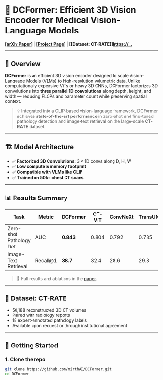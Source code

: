 # 🧠 DCFormer: Efficient 3D Vision Encoder for Medical Vision-Language Models

**[[arXiv Paper]](https://arxiv.org/abs/XXXX.XXXXX)** | **[[Project Page]](https://mirthai.github.io/DCFormer)** | **[[Dataset: CT-RATE]][https://...](https://huggingface.co/datasets/ibrahimhamamci/CT-RATE)**

---

## 📌 Overview

**DCFormer** is an efficient 3D vision encoder designed to scale Vision-Language Models (VLMs) to high-resolution volumetric data. Unlike computationally expensive ViTs or heavy 3D CNNs, DCFormer factorizes 3D convolutions into **three parallel 1D convolutions** along depth, height, and width — reducing FLOPs and parameter count while preserving spatial context.

> 💡 Integrated into a CLIP-based vision-language framework, DCFormer achieves **state-of-the-art performance** in zero-shot and fine-tuned pathology detection and image-text retrieval on the large-scale **CT-RATE** dataset.

---

## 🏗️ Model Architecture

- ✅ **Factorized 3D Convolutions**: 3 × 1D convs along D, H, W
- ✅ **Low compute & memory footprint**
- ✅ **Compatible with VLMs like CLIP**
- ✅ **Trained on 50k+ chest CT scans**

---

## 📊 Results Summary

| Task                       | Metric    | DCFormer | CT-ViT | ConvNeXt | TransUNet |
|----------------------------|-----------|----------|--------|-----------|------------|
| Zero-shot Pathology Det.  | AUC       | **0.843**| 0.804  | 0.792     | 0.785      |
| Image-Text Retrieval       | Recall@1  | **38.7** | 32.4   | 28.6      | 29.8       |

> 📄 Full results and ablations in the [paper](https://arxiv.org/abs/XXXX.XXXXX).

---

## 📂 Dataset: CT-RATE

- 50,188 reconstructed 3D CT volumes
- Paired with radiology reports
- 18 expert-annotated pathology labels
- Available upon request or through institutional agreement

---

## 🚀 Getting Started

### 1. Clone the repo
```bash
git clone https://github.com/mirthAI/DCFormer.git
cd DCFormer
